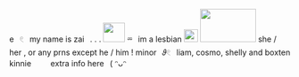  e⠀𓏲⠀my name is zai⠀. . . <img src="https://github.com/user-attachments/assets/4d14dcc7-a155-4b43-a27d-197e73f97d13" width="39" height="35" />
⏔⠀im a lesbian  <img src="https://64.media.tumblr.com/3c4f579969f74d0a3d0f439db6558ca7/2d394c323a0dcef3-1a/s75x75_c1/bf100532de8803fe01b5583c3a7d9d62362bfb79.pnj" width="25" height="23" />
<img src="https://github.com/user-attachments/assets/f21fe87f-96ab-4d29-8913-3d7d06e4a028" width="100" height="60" />
she / her , or any prns except he / him ! 
minor⠀𝜗𓏲⠀liam, cosmo, shelly and boxten kinnie 
⠀⠀⠀extra info here⠀( ᵔᴗᵔ
